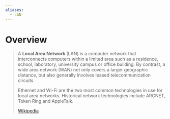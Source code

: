 ```yaml
---
aliases:
  - LAN
---
```

# Overview

> A **Local Area Network** (LAN) is a computer network that interconnects computers within a limited area such as a residence, school, laboratory, university campus or office building. By contrast, a wide area network (WAN) not only covers a larger geographic distance, but also generally involves leased telecommunication circuits.
>
> Ethernet and Wi-Fi are the two most common technologies in use for local area networks. Historical network technologies include ARCNET, Token Ring and AppleTalk.
>
> [Wikipedia](https://en.wikipedia.org/wiki/Local%20area%20network)